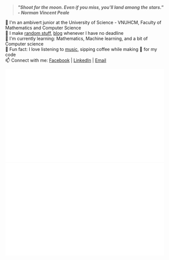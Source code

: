 > ***"Shoot for the moon. Even if you miss, you'll land among the stars." - Norman Vincent Peale***

📖 I'm an ambivert junior at the University of Science - VNUHCM, Faculty of Mathematics and Computer Science </br>
🧪 I make [random stuff](https://github.com/ngntrgduc/projects), [blog](https://ngntrgduc.github.io/) whenever I have no deadline </br>
🌱 I'm currently learning: Mathematics, Machine learning, and a bit of Computer science </br>
💫 Fun fact: I love listening to [music](https://soundcloud.com/ngntrgduc), sipping coffee while making 🐛 for my code </br>
📫 Connect with me: [Facebook](https://fb.com/nguyenduc1511) | 
[LinkedIn](https://www.linkedin.com/in/ngntrgduc/) | 
[Email](mailto:trungducnguyen1511@gmail.com)

![](https://github.com/ngntrgduc/github-stats/blob/master/generated/overview.svg)
![](https://github.com/ngntrgduc/github-stats/blob/master/generated/languages.svg)

